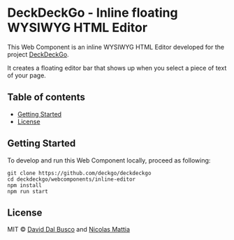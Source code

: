 # DeckDeckGo - Inline floating WYSIWYG HTML Editor

This Web Component is an inline WYSIWYG HTML Editor developed for the project [DeckDeckGo].

It creates a floating editor bar that shows up when you select a piece of text of your page.

## Table of contents

- [Getting Started](#getting-started)
- [License](#license)

## Getting Started

To develop and run this Web Component locally, proceed as following:

```
git clone https://github.com/deckgo/deckdeckgo
cd deckdeckgo/webcomponents/inline-editor
npm install
npm run start
```

## License

MIT © [David Dal Busco](mailto:david.dalbusco@outlook.com) and [Nicolas Mattia](mailto:nicolas@nmattia.com)

[DeckDeckGo]: https://deckdeckgo.com
